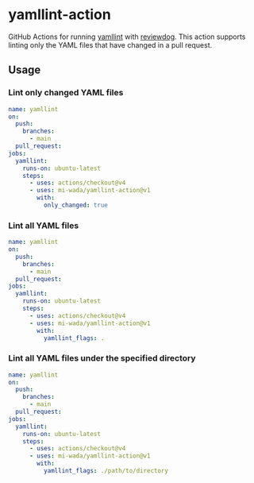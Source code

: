 # yamllint-action

GitHub Actions for running [yamllint](https://github.com/adrienverge/yamllint) with [reviewdog](https://github.com/reviewdog/reviewdog?tab=readme-ov-file#installation). This action supports linting only the YAML files that have changed in a pull request.

## Usage

### Lint only changed YAML files

```yaml
name: yamllint
on:
  push:
    branches:
      - main
  pull_request:
jobs:
  yamllint:
    runs-on: ubuntu-latest
    steps:
      - uses: actions/checkout@v4
      - uses: mi-wada/yamllint-action@v1
        with:
          only_changed: true
```

### Lint all YAML files

```yaml
name: yamllint
on:
  push:
    branches:
      - main
  pull_request:
jobs:
  yamllint:
    runs-on: ubuntu-latest
    steps:
      - uses: actions/checkout@v4
      - uses: mi-wada/yamllint-action@v1
        with:
          yamllint_flags: .
```

### Lint all YAML files under the specified directory

```yaml
name: yamllint
on:
  push:
    branches:
      - main
  pull_request:
jobs:
  yamllint:
    runs-on: ubuntu-latest
    steps:
      - uses: actions/checkout@v4
      - uses: mi-wada/yamllint-action@v1
        with:
          yamllint_flags: ./path/to/directory
```
